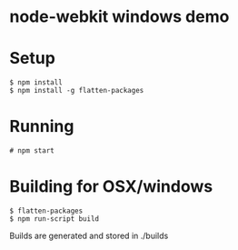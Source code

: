 # node-webkit windows demo

# Setup

    $ npm install
    $ npm install -g flatten-packages

# Running

    # npm start

# Building for OSX/windows

    $ flatten-packages
    $ npm run-script build

Builds are generated and stored in ./builds